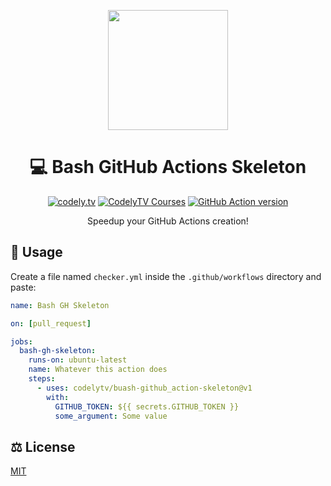 <p align="center">
  <a href="http://codely.tv">
    <img src="http://codely.tv/wp-content/uploads/2016/05/cropped-logo-codelyTV.png" width="192px" height="192px"/>
  </a>
</p>

<h1 align="center">
  💻 Bash GitHub Actions Skeleton
</h1>

<p align="center">
    <a href="https://github.com/CodelyTV"><img src="https://img.shields.io/badge/CodelyTV-OS-green.svg?style=flat-square" alt="codely.tv"/></a>
    <a href="http://pro.codely.tv"><img src="https://img.shields.io/badge/CodelyTV-PRO-black.svg?style=flat-square" alt="CodelyTV Courses"/></a>
    <a href="https://github.com/marketplace/actions/check-critical-files"><img src="https://img.shields.io/github/v/release/CodelyTV/check-critical-files?style=flat-square" alt="GitHub Action version"></a>
</p>

<p align="center">
    Speedup your GitHub Actions creation!
</p>

## 🚀 Usage

Create a file named `checker.yml` inside the `.github/workflows` directory and paste:

```yml
name: Bash GH Skeleton

on: [pull_request]

jobs:
  bash-gh-skeleton:
    runs-on: ubuntu-latest
    name: Whatever this action does
    steps:
      - uses: codelytv/buash-github_action-skeleton@v1
        with:
          GITHUB_TOKEN: ${{ secrets.GITHUB_TOKEN }}
          some_argument: Some value
```

## ⚖️ License

[MIT](LICENSE)
